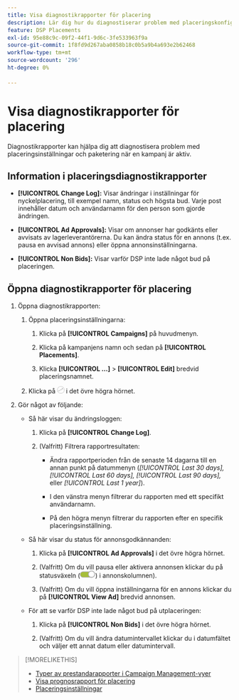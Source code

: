 ```yaml
---
title: Visa diagnostikrapporter för placering
description: Lär dig hur du diagnostiserar problem med placeringskonfiguration och placering.
feature: DSP Placements
exl-id: 95e88c9c-09f2-44f1-9d6c-3fe533963f9a
source-git-commit: 1f8fd9d267aba0858b18c0b5a9b4a693e2b62468
workflow-type: tm+mt
source-wordcount: '296'
ht-degree: 0%

---
```


# Visa diagnostikrapporter för placering

<!-- Does this really belong in the Campaign Management > Reports section or in the Placements section? -->

Diagnostikrapporter kan hjälpa dig att diagnostisera problem med placeringsinställningar och paketering när en kampanj är aktiv.

## Information i placeringsdiagnostikrapporter

* **[!UICONTROL Change Log]:** Visar ändringar i inställningar för nyckelplacering, till exempel namn, status och högsta bud. Varje post innehåller datum och användarnamn för den person som gjorde ändringen.

* **[!UICONTROL Ad Approvals]:** Visar om annonser har godkänts eller avvisats av lagerleverantörerna. Du kan ändra status för en annons (t.ex. pausa en avvisad annons) eller öppna annonsinställningarna.

* **[!UICONTROL Non Bids]:** Visar varför DSP inte lade något bud på placeringen.

## Öppna diagnostikrapporter för placering

1. Öppna diagnostikrapporten:

   1. Öppna placeringsinställningarna:

      1. Klicka på **[!UICONTROL Campaigns]** på huvudmenyn.

      1. Klicka på kampanjens namn och sedan på **[!UICONTROL Placements]**.

      1. Klicka **[!UICONTROL ...]** > **[!UICONTROL Edit]** bredvid placeringsnamnet.

   1. Klicka på ![Placeringsdiagnostik](/help/dsp/assets/placement-diagnostics.png) i det övre högra hörnet.

1. Gör något av följande:

   * Så här visar du ändringsloggen:

      1. Klicka på **[!UICONTROL Change Log]**.

      1. (Valfritt) Filtrera rapportresultaten:

         * Ändra rapportperioden från de senaste 14 dagarna till en annan punkt på datummenyn (*[!UICONTROL Last 30 days],* *[!UICONTROL Last 60 days],* *[!UICONTROL Last 90 days],* eller *[!UICONTROL Last 1 year]*).

         * I den vänstra menyn filtrerar du rapporten med ett specifikt användarnamn.

         * På den högra menyn filtrerar du rapporten efter en specifik placeringsinställning.

   * Så här visar du status för annonsgodkännanden:

      1. Klicka på **[!UICONTROL Ad Approvals]** i det övre högra hörnet.

      1. (Valfritt) Om du vill pausa eller aktivera annonsen klickar du på statusväxeln (![statusväxel](/help/dsp/assets/status-switch.png)) i annonskolumnen).

      1. (Valfritt) Om du vill öppna inställningarna för en annons klickar du på **[!UICONTROL View Ad]** bredvid annonsen.

   * För att se varför DSP inte lade något bud på utplaceringen:

      1. Klicka på **[!UICONTROL Non Bids]** i det övre högra hörnet.

      1. (Valfritt) Om du vill ändra datumintervallet klickar du i datumfältet och väljer ett annat datum eller datumintervall.

<!-- Later, add link to >* Definitions for NBRs (Reading No Bid Reports (NBRs)) -->

>[!MORELIKETHIS]
>
>* [Typer av prestandarapporter i Campaign Management-vyer](campaign-reports-about.md)
>* [Visa prognosrapport för placering](/help/dsp/campaign-management/reports/placement-forecast.md)
>* [Placeringsinställningar](/help/dsp/campaign-management/placements/placement-settings.md)
